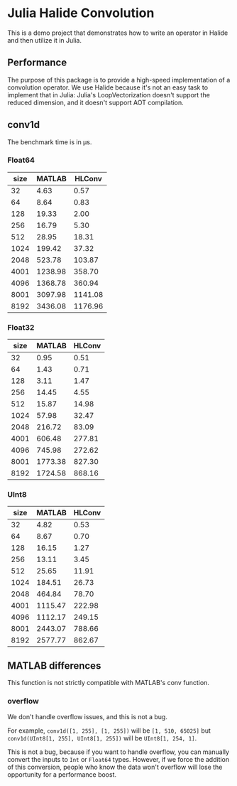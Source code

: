 # Julia Halide Convolution

This is a demo project that demonstrates how to write an operator in Halide and then utilize it in Julia.

## Performance

The purpose of this package is to provide a high-speed implementation of a convolution operator.
We use Halide because it's not an easy task to implement that in Julia: Julia's LoopVectorization
doesn't support the reduced dimension, and it doesn't support AOT compilation.

## conv1d

The benchmark time is in μs.

### Float64

| size | MATLAB | HLConv |
|------|--------|------|
| 32  | 4.63   | 0.57 |
| 64  | 8.64   | 0.83 |
| 128 | 19.33  | 2.00 |
| 256 | 16.79  | 5.30 |
| 512 | 28.95  | 18.31 |
| 1024| 199.42 | 37.32 |
| 2048| 523.78 | 103.87 |
| 4001| 1238.98| 358.70 |
| 4096| 1368.78| 360.94 |
| 8001| 3097.98| 1141.08 |
| 8192| 3436.08| 1176.96 |

### Float32

| size  | MATLAB | HLConv |
|------|--------|------|
| 32  | 0.95   | 0.51 |
| 64  | 1.43   | 0.71 |
| 128 | 3.11   | 1.47 |
| 256 | 14.45  | 4.55 |
| 512 | 15.87  | 14.98 |
| 1024| 57.98  | 32.47 |
| 2048| 216.72 | 83.09 |
| 4001| 606.48 | 277.81 |
| 4096| 745.98 | 272.62 |
| 8001| 1773.38| 827.30 |
| 8192| 1724.58| 868.16 |

### UInt8

| size | MATLAB | HLConv |
|------|--------|------|
| 32  | 4.82   | 0.53 |
| 64  | 8.67   | 0.70 |
| 128 | 16.15  | 1.27 |
| 256 | 13.11  | 3.45 |
| 512 | 25.65  | 11.91 |
| 1024| 184.51 | 26.73 |
| 2048| 464.84 | 78.70 |
| 4001| 1115.47| 222.98 |
| 4096| 1112.17| 249.15 |
| 8001| 2443.07| 788.66 |
| 8192| 2577.77| 862.67 |

## MATLAB differences

This function is not strictly compatible with MATLAB's conv function.

### overflow

We don't handle overflow issues, and this is not a bug.

For example, `conv1d([1, 255], [1, 255])` will be `[1, 510, 65025]` but `conv1d(UInt8[1, 255], UInt8[1, 255])` will be `UInt8[1, 254, 1]`.

This is not a bug, because if you want to handle overflow, you can manually convert the inputs to `Int` or `Float64` types.
However, if we force the addition of this conversion, people who know the data won't overflow will lose the opportunity for a performance boost.


